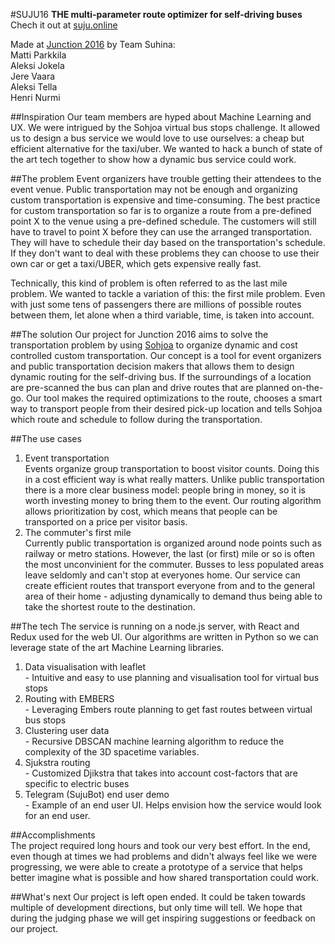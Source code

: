#SUJU16 
**THE multi-parameter route optimizer for self-driving buses**  
Chech it out at [suju.online](https://suju.online)  

Made at [Junction 2016](httpwww.hackjunction.com) by Team Suhina:   
  Matti Parkkila  
  Aleksi Jokela  
  Jere Vaara   
  Aleksi Tella  
  Henri Nurmi

##Inspiration
Our team members are hyped about Machine Learning and UX. We were intrigued by the Sohjoa virtual bus stops challenge. It allowed us to design a bus service we would love to use ourselves: a cheap but efficient alternative for the taxi/uber. We wanted to hack a bunch of state of the art tech together to show how a dynamic bus service could work.

##The problem
Event organizers have trouble getting their attendees to the event venue. Public transportation may not be enough and organizing custom transportation is expensive and time-consuming. The best practice for custom transportation so far is to organize a route from a pre-defined point X to the venue using a pre-defined schedule. The customers will still have to travel to point X before they can use the arranged transportation. They will have to schedule their day based on the transportation's schedule. If they don't want to deal with these problems they can choose to use their own car or get a taxi/UBER, which gets expensive really fast.  
  
Technically, this kind of problem is often referred to as the last mile problem. We wanted to tackle a variation of this: the first mile problem. Even with just some tens of passengers there are millions of possible routes between them, let alone when a third variable, time, is taken into account.

##The solution
Our project for Junction 2016 aims to solve the transportation problem by using [Sohjoa](http://sohjoa.fi/) to organize dynamic and cost controlled custom transportation. Our concept is a tool for event organizers and public transportation decision makers that allows them to design dynamic routing for the self-driving bus. If the surroundings of a location are pre-scanned the bus can plan and drive routes that are planned on-the-go.  Our tool makes the required optimizations to the route, chooses a smart way to transport people from their desired pick-up location and tells Sohjoa which route and schedule to follow during the transportation. 

##The use cases  
1) Event transportation    
Events organize group transportation to boost visitor counts. Doing this in a cost efficient way is what really matters. Unlike public transportation there is a more clear business model: people bring in money, so it is worth investing money to bring them to the event. Our routing algorithm allows prioritization by cost, which means that people can be transported on a price per visitor basis.   
2) The commuter's first mile  
Currently public transportation is organized around node points such as railway or metro stations. However, the last (or first) mile or so is often the most unconvinient for the commuter. Busses to less populated areas leave seldomly and can't stop at everyones home. Our service can create efficient routes that transport everyone from and to the general area of their home - adjusting dynamically to demand thus being able to take the shortest route to the destination.  

##The tech
The service is running on a node.js server, with React and Redux used for the web UI. Our algorithms are written in Python so we can leverage state of the art Machine Learning libraries.  
1) Data visualisation with leaflet  
  \- Intuitive and easy to use planning and visualisation tool for virtual bus stops  
2) Routing with EMBERS  
  \- Leveraging Embers route planning to get fast routes between virtual bus stops  
3) Clustering user data  
  \- Recursive DBSCAN machine learning algorithm to reduce the complexity of the 3D spacetime variables.  
4) Sjukstra routing  
  \- Customized Djikstra that takes into account cost-factors that are specific to electric buses  
5) Telegram (SujuBot) end user demo  
  \- Example of an end user UI. Helps envision how the service would look for an end user.  
   
##Accomplishments  
The project required long hours and took our very best effort. In the end, even though at times we had problems and didn't always feel like we were progressing, we were able to create a prototype of a service that helps better imagine what is possible and how shared transportation could work. 

##What's next
Our project is left open ended. It could be taken towards multiple of development directions, but only time will tell. We hope that during the judging phase we will get inspiring suggestions or feedback on our project.

